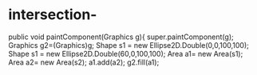 # intersection-

public void paintComponent(Graphics g){
super.paintComponent(g);
Graphics g2=(Graphics)g;
Shape s1 = new Ellipse2D.Double(0,0,100,100);
Shape s1 = new Ellipse2D.Double(60,0,100,100);
Area a1= new Area(s1);
Area a2= new Area(s2);
a1.add(a2);
g2.fill(a1);
